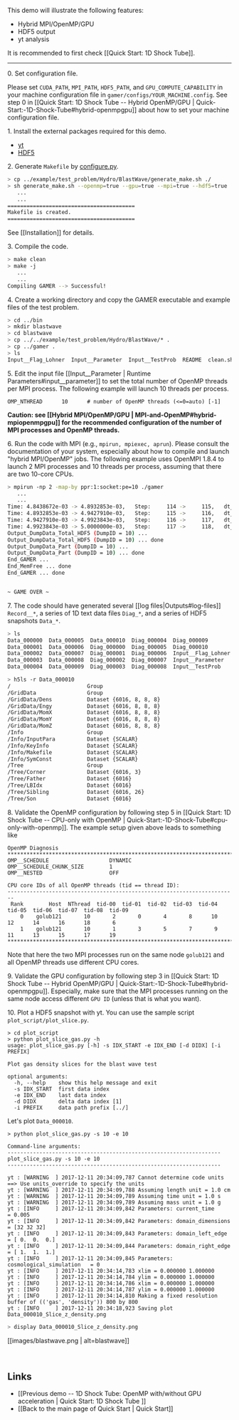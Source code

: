 This demo will illustrate the following features:
* Hybrid MPI/OpenMP/GPU
* HDF5 output
* yt analysis

It is recommended to first check [[Quick Start: 1D Shock Tube]].

***

0\. Set configuration file.

Please set `CUDA_PATH`, `MPI_PATH`, `HDF5_PATH`, and `GPU_COMPUTE_CAPABILITY` in your machine configuration file in `gamer/configs/YOUR_MACHINE.config`.
See step 0 in
[[Quick Start: 1D Shock Tube -- Hybrid OpenMP/GPU | Quick-Start:-1D-Shock-Tube#hybrid-openmpgpu]]
about how to set your machine configuration file.

1\. Install the external packages required for this demo.
* [yt](http://yt-project.org)
* [HDF5](https://support.hdfgroup.org/HDF5)

2\. Generate `Makefile` by [configure.py](https://github.com/gamer-project/gamer/wiki/Installation%3A-Configure.py).
``` bash
> cp ../example/test_problem/Hydro/BlastWave/generate_make.sh ./
> sh generate_make.sh --openmp=true --gpu=true --mpi=true --hdf5=true
   ...
   ...
========================================
Makefile is created.
========================================
```
See [[Installation]] for details.

3\. Compile the code.
``` bash
> make clean
> make -j
   ...
   ...
Compiling GAMER --> Successful!
```

4\. Create a working directory and copy the GAMER executable and
example files of the test problem.
``` bash
> cd ../bin
> mkdir blastwave
> cd blastwave
> cp ../../example/test_problem/Hydro/BlastWave/* .
> cp ../gamer .
> ls
Input__Flag_Lohner  Input__Parameter  Input__TestProb  README  clean.sh  gamer  plot_profile.gpt  plot_slice.py
```

5\. Edit the input file
[[Input__Parameter | Runtime Parameters#input__parameter]]
to set the total number of OpenMP threads per MPI process.
The following example will launch 10 threads per process.
```
OMP_NTHREAD      10      # number of OpenMP threads (<=0=auto) [-1]
```

**Caution: see [[Hybrid MPI/OpenMP/GPU | MPI-and-OpenMP#hybrid-mpiopenmpgpu]]
for the recommended configuration of the number of MPI processes and OpenMP threads.**

6\. Run the code with MPI (e.g., `mpirun, mpiexec, aprun`).
Please consult the documentation of your system, especially about
how to compile and launch "hybrid MPI/OpenMP" jobs.
The following example uses OpenMPI 1.8.4 to launch 2 MPI processes
and 10 threads per process, assuming that there are two 10-core CPUs.
```bash
> mpirun -np 2 -map-by ppr:1:socket:pe=10 ./gamer
   ...
   ...
Time: 4.8438672e-03 -> 4.8932853e-03,   Step:     114 ->     115,   dt_base: 4.9418079e-05
Time: 4.8932853e-03 -> 4.9427910e-03,   Step:     115 ->     116,   dt_base: 4.9505779e-05
Time: 4.9427910e-03 -> 4.9923843e-03,   Step:     116 ->     117,   dt_base: 4.9593262e-05
Time: 4.9923843e-03 -> 5.0000000e-03,   Step:     117 ->     118,   dt_base: 7.6156993e-06
Output_DumpData_Total_HDF5 (DumpID = 10) ...
Output_DumpData_Total_HDF5 (DumpID = 10) ... done
Output_DumpData_Part (DumpID = 10) ...
Output_DumpData_Part (DumpID = 10) ... done
End_GAMER ...
End_MemFree ... done
End_GAMER ... done


~ GAME OVER ~

```

7\. The code should have generated several [[log files|Outputs#log-files]]
`Record__*`, a series of 1D text data files `Diag_*`, and a series of
HDF5 snapshots `Data_*`.
```bash
> ls
Data_000000  Data_000005  Data_000010  Diag_000004  Diag_000009         README               Record__Note         clean.sh
Data_000001  Data_000006  Diag_000000  Diag_000005  Diag_000010         Record__Dump         Record__PatchCount   gamer
Data_000002  Data_000007  Diag_000001  Diag_000006  Input__Flag_Lohner  Record__LoadBalance  Record__Performance  plot_profile.gpt
Data_000003  Data_000008  Diag_000002  Diag_000007  Input__Parameter    Record__MemInfo      Record__TimeStep     plot_slice.py
Data_000004  Data_000009  Diag_000003  Diag_000008  Input__TestProb     Record__NCorrUnphy   Record__Timing
```

```bash
> h5ls -r Data_000010
/                        Group
/GridData                Group
/GridData/Dens           Dataset {6016, 8, 8, 8}
/GridData/Engy           Dataset {6016, 8, 8, 8}
/GridData/MomX           Dataset {6016, 8, 8, 8}
/GridData/MomY           Dataset {6016, 8, 8, 8}
/GridData/MomZ           Dataset {6016, 8, 8, 8}
/Info                    Group
/Info/InputPara          Dataset {SCALAR}
/Info/KeyInfo            Dataset {SCALAR}
/Info/Makefile           Dataset {SCALAR}
/Info/SymConst           Dataset {SCALAR}
/Tree                    Group
/Tree/Corner             Dataset {6016, 3}
/Tree/Father             Dataset {6016}
/Tree/LBIdx              Dataset {6016}
/Tree/Sibling            Dataset {6016, 26}
/Tree/Son                Dataset {6016}
```

8\. Validate the OpenMP configuration by following step 5 in
[[Quick Start: 1D Shock Tube -- CPU-only with OpenMP | Quick-Start:-1D-Shock-Tube#cpu-only-with-openmp]].
The example setup given above leads to something like
```
OpenMP Diagnosis
***********************************************************************************
OMP__SCHEDULE                   DYNAMIC
OMP__SCHEDULE_CHUNK_SIZE        1
OMP__NESTED                     OFF

CPU core IDs of all OpenMP threads (tid == thread ID):
------------------------------------------------------------------------
 Rank        Host  NThread  tid-00  tid-01  tid-02  tid-03  tid-04  tid-05  tid-06  tid-07  tid-08  tid-09
    0    golub121       10       2       0       4       8      10      12      14      16      18       6
    1    golub121       10       1       3       5       7       9      11      13      15      17      19
***********************************************************************************
```
Note that here the two MPI processes run on the same node `golub121`
and all OpenMP threads use different CPU cores.

9\. Validate the GPU configuration by following step 3 in
[[Quick Start: 1D Shock Tube -- Hybrid OpenMP/GPU | Quick-Start:-1D-Shock-Tube#hybrid-openmpgpu]].
Especially, make sure that the MPI processes running on the
same node access different `GPU ID` (unless that is what you want).

10\. Plot a HDF5 snapshot with yt. You can use the sample script `plot_script/plot_slice.py`.
```
> cd plot_script
> python plot_slice_gas.py -h
usage: plot_slice_gas.py [-h] -s IDX_START -e IDX_END [-d DIDX] [-i PREFIX]

Plot gas density slices for the blast wave test

optional arguments:
  -h, --help    show this help message and exit
  -s IDX_START  first data index
  -e IDX_END    last data index
  -d DIDX       delta data index [1]
  -i PREFIX     data path prefix [../]
```

Let's plot `Data_000010`.
```
> python plot_slice_gas.py -s 10 -e 10

Command-line arguments:
-------------------------------------------------------------------
plot_slice_gas.py -s 10 -e 10
-------------------------------------------------------------------

yt : [WARNING  ] 2017-12-11 20:34:09,787 Cannot determine code units ==> Use units_override to specify the units
yt : [WARNING  ] 2017-12-11 20:34:09,788 Assuming length unit = 1.0 cm
yt : [WARNING  ] 2017-12-11 20:34:09,789 Assuming time unit = 1.0 s
yt : [WARNING  ] 2017-12-11 20:34:09,789 Assuming mass unit = 1.0 g
yt : [INFO     ] 2017-12-11 20:34:09,842 Parameters: current_time              = 0.005
yt : [INFO     ] 2017-12-11 20:34:09,842 Parameters: domain_dimensions         = [32 32 32]
yt : [INFO     ] 2017-12-11 20:34:09,843 Parameters: domain_left_edge          = [ 0.  0.  0.]
yt : [INFO     ] 2017-12-11 20:34:09,844 Parameters: domain_right_edge         = [ 1.  1.  1.]
yt : [INFO     ] 2017-12-11 20:34:09,845 Parameters: cosmological_simulation   = 0
yt : [INFO     ] 2017-12-11 20:34:14,783 xlim = 0.000000 1.000000
yt : [INFO     ] 2017-12-11 20:34:14,784 ylim = 0.000000 1.000000
yt : [INFO     ] 2017-12-11 20:34:14,786 xlim = 0.000000 1.000000
yt : [INFO     ] 2017-12-11 20:34:14,787 ylim = 0.000000 1.000000
yt : [INFO     ] 2017-12-11 20:34:14,810 Making a fixed resolution buffer of (('gas', 'density')) 800 by 800
yt : [INFO     ] 2017-12-11 20:34:18,923 Saving plot Data_000010_Slice_z_density.png
```

```bash
> display Data_000010_Slice_z_density.png
```
[[images/blastwave.png | alt=blastwave]]

<br>

## Links
* [[Previous demo -- 1D Shock Tube: OpenMP with/without GPU acceleration | Quick Start: 1D Shock Tube ]]
* [[Back to the main page of Quick Start | Quick Start]]
